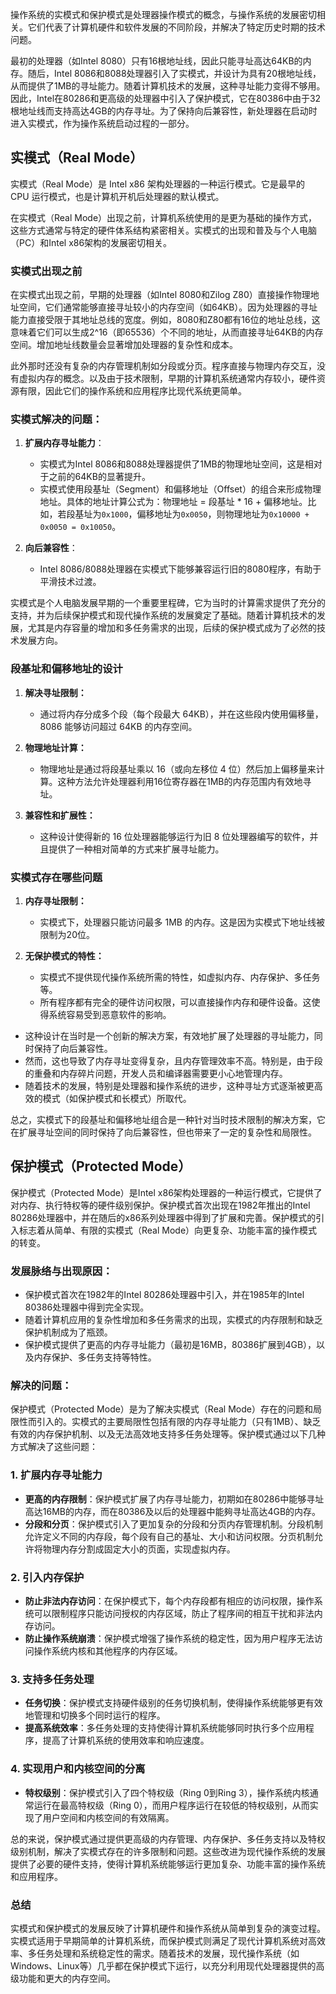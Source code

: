 操作系统的实模式和保护模式是处理器操作模式的概念，与操作系统的发展密切相关。它们代表了计算机硬件和软件发展的不同阶段，并解决了特定历史时期的技术问题。

最初的处理器（如Intel 8080）只有16根地址线，因此只能寻址高达64KB的内存。随后，Intel 8086和8088处理器引入了实模式，并设计为具有20根地址线，从而提供了1MB的寻址能力。随着计算机技术的发展，这种寻址能力变得不够用。因此，Intel在80286和更高级的处理器中引入了保护模式，它在80386中由于32根地址线而支持高达4GB的内存寻址。为了保持向后兼容性，新处理器在启动时进入实模式，作为操作系统启动过程的一部分。

## 实模式（Real Mode）

实模式（Real Mode）是 Intel x86 架构处理器的一种运行模式。它是最早的 CPU 运行模式，也是计算机开机后处理器的默认模式。

在实模式（Real Mode）出现之前，计算机系统使用的是更为基础的操作方式，这些方式通常与特定的硬件体系结构紧密相关。实模式的出现和普及与个人电脑（PC）和Intel x86架构的发展密切相关。

### 实模式出现之前

在实模式出现之前，早期的处理器（如Intel 8080和Zilog Z80）直接操作物理地址空间，它们通常能够直接寻址较小的内存空间（如64KB）。因为处理器的寻址能力直接受限于其地址总线的宽度。例如，8080和Z80都有16位的地址总线，这意味着它们可以生成2^16（即65536）个不同的地址，从而直接寻址64KB的内存空间。增加地址线数量会显著增加处理器的复杂性和成本。

此外那时还没有复杂的内存管理机制如分段或分页。程序直接与物理内存交互，没有虚拟内存的概念。以及由于技术限制，早期的计算机系统通常内存较小，硬件资源有限，因此它们的操作系统和应用程序比现代系统更简单。

### 实模式解决的问题：

1. **扩展内存寻址能力**：
   - 实模式为Intel 8086和8088处理器提供了1MB的物理地址空间，这是相对于之前的64KB的显著提升。   
   - 实模式使用段基址（Segment）和偏移地址（Offset）的组合来形成物理地址。具体的地址计算公式为：物理地址 = 段基址 * 16 + 偏移地址。比如，若段基址为`0x1000`，偏移地址为`0x0050`，则物理地址为`0x10000 + 0x0050 = 0x10050`。

2. **向后兼容性**：
   - Intel 8086/8088处理器在实模式下能够兼容运行旧的8080程序，有助于平滑技术过渡。

实模式是个人电脑发展早期的一个重要里程碑，它为当时的计算需求提供了充分的支持，并为后续保护模式和现代操作系统的发展奠定了基础。随着计算机技术的发展，尤其是内存容量的增加和多任务需求的出现，后续的保护模式成为了必然的技术发展方向。

### 段基址和偏移地址的设计

1. **解决寻址限制：**
   - 通过将内存分成多个段（每个段最大 64KB），并在这些段内使用偏移量，8086 能够访问超过 64KB 的内存空间。

2. **物理地址计算：**
   - 物理地址是通过将段基址乘以 16（或向左移位 4 位）然后加上偏移量来计算。这种方法允许处理器利用16位寄存器在1MB的内存范围内有效地寻址。

3. **兼容性和扩展性：**
   - 这种设计使得新的 16 位处理器能够运行为旧 8 位处理器编写的软件，并且提供了一种相对简单的方式来扩展寻址能力。

### 实模式存在哪些问题

1. **内存寻址限制：**
   - 实模式下，处理器只能访问最多 1MB 的内存。这是因为实模式下地址线被限制为20位。

2. **无保护模式的特性：**
   - 实模式不提供现代操作系统所需的特性，如虚拟内存、内存保护、多任务等。
   - 所有程序都有完全的硬件访问权限，可以直接操作内存和硬件设备。这使得系统容易受到恶意软件的影响。

- 这种设计在当时是一个创新的解决方案，有效地扩展了处理器的寻址能力，同时保持了向后兼容性。
- 然而，这也导致了内存寻址变得复杂，且内存管理效率不高。特别是，由于段的重叠和内存碎片问题，开发人员和编译器需要更小心地管理内存。
- 随着技术的发展，特别是处理器和操作系统的进步，这种寻址方式逐渐被更高效的模式（如保护模式和长模式）所取代。

总之，实模式下的段基址和偏移地址组合是一种针对当时技术限制的解决方案，它在扩展寻址空间的同时保持了向后兼容性，但也带来了一定的复杂性和局限性。

## 保护模式（Protected Mode）
保护模式（Protected Mode）是Intel x86架构处理器的一种运行模式，它提供了对内存、执行特权等的硬件级别保护。保护模式首次出现在1982年推出的Intel 80286处理器中，并在随后的x86系列处理器中得到了扩展和完善。保护模式的引入标志着从简单、有限的实模式（Real Mode）向更复杂、功能丰富的操作模式的转变。

### 发展脉络与出现原因：
- 保护模式首次在1982年的Intel 80286处理器中引入，并在1985年的Intel 80386处理器中得到完全实现。
- 随着计算机应用的复杂性增加和多任务需求的出现，实模式的内存限制和缺乏保护机制成为了瓶颈。
- 保护模式提供了更高的内存寻址能力（最初是16MB，80386扩展到4GB），以及内存保护、多任务支持等特性。

### 解决的问题：
保护模式（Protected Mode）是为了解决实模式（Real Mode）存在的问题和局限性而引入的。实模式的主要局限性包括有限的内存寻址能力（只有1MB）、缺乏有效的内存保护机制、以及无法高效地支持多任务处理等。保护模式通过以下几种方式解决了这些问题：

### 1. 扩展内存寻址能力
- **更高的内存限制**：保护模式扩展了内存寻址能力，初期如在80286中能够寻址高达16MB的内存，而在80386及以后的处理器中能夠寻址高达4GB的内存。
- **分段和分页**：保护模式引入了更加复杂的分段和分页内存管理机制。分段机制允许定义不同的内存段，每个段有自己的基址、大小和访问权限。分页机制允许将物理内存分割成固定大小的页面，实现虚拟内存。

### 2. 引入内存保护
- **防止非法内存访问**：在保护模式下，每个内存段都有相应的访问权限，操作系统可以限制程序只能访问授权的内存区域，防止了程序间的相互干扰和非法内存访问。
- **防止操作系统崩溃**：保护模式增强了操作系统的稳定性，因为用户程序无法访问操作系统内核和其他程序的内存区域。

### 3. 支持多任务处理
- **任务切换**：保护模式支持硬件级别的任务切换机制，使得操作系统能够更有效地管理和切换多个同时运行的程序。
- **提高系统效率**：多任务处理的支持使得计算机系统能够同时执行多个应用程序，提高了计算机系统的使用效率和响应速度。

### 4. 实现用户和内核空间的分离
- **特权级别**：保护模式引入了四个特权级（Ring 0到Ring 3），操作系统内核通常运行在最高特权级（Ring 0），而用户程序运行在较低的特权级别，从而实现了用户空间和内核空间的有效隔离。

总的来说，保护模式通过提供更高级的内存管理、内存保护、多任务支持以及特权级别机制，解决了实模式存在的许多限制和问题。这些改进为现代操作系统的发展提供了必要的硬件支持，使得计算机系统能够运行更加复杂、功能丰富的操作系统和应用程序。

### 总结
实模式和保护模式的发展反映了计算机硬件和操作系统从简单到复杂的演变过程。实模式适用于早期简单的计算机系统，而保护模式则满足了现代计算机系统对高效率、多任务处理和系统稳定性的需求。随着技术的发展，现代操作系统（如Windows、Linux等）几乎都在保护模式下运行，以充分利用现代处理器提供的高级功能和更大的内存空间。